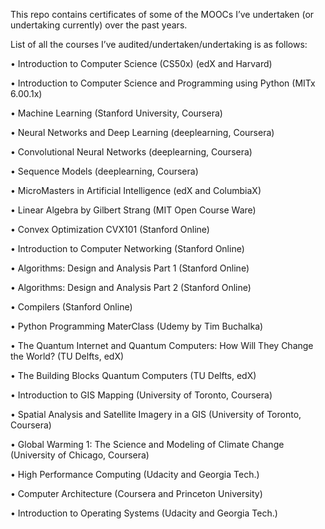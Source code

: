 
This repo contains certificates of some of the MOOCs I’ve undertaken (or undertaking currently) over the past years.

List of all the courses I’ve audited/undertaken/undertaking is as follows:

•	Introduction to Computer Science (CS50x) (edX and Harvard)

•	Introduction to Computer Science and Programming using Python (MITx 6.00.1x)

•	Machine Learning (Stanford University, Coursera)

•	Neural Networks and Deep Learning (deeplearning, Coursera)

•	Convolutional Neural Networks (deeplearning, Coursera)

•	Sequence Models (deeplearning, Coursera)

•	MicroMasters in Artificial Intelligence (edX and ColumbiaX)

•	Linear Algebra by Gilbert Strang (MIT Open Course Ware)

•	Convex Optimization CVX101 (Stanford Online)

•	Introduction to Computer Networking (Stanford Online)

•	Algorithms: Design and Analysis Part 1 (Stanford Online)

•	Algorithms: Design and Analysis Part 2 (Stanford Online)

•	Compilers (Stanford Online)

•	Python Programming MaterClass (Udemy by Tim Buchalka)

•	The Quantum Internet and Quantum Computers: How Will They Change the World? (TU Delfts, edX)

•	The Building Blocks Quantum Computers (TU Delfts, edX)

•	Introduction to GIS Mapping (University of Toronto, Coursera)

•	Spatial Analysis and Satellite Imagery in a GIS (University of Toronto, Coursera)

•	Global Warming 1: The Science and Modeling of Climate Change (University of Chicago, Coursera)

•	High Performance Computing (Udacity and Georgia Tech.)

•	Computer Architecture (Coursera and Princeton University)

•	Introduction to Operating Systems (Udacity and Georgia Tech.)

